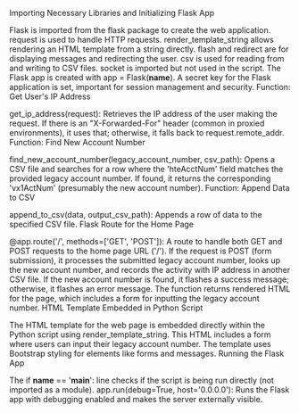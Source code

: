 Importing Necessary Libraries and Initializing Flask App

Flask is imported from the flask package to create the web application.
request is used to handle HTTP requests.
render_template_string allows rendering an HTML template from a string directly.
flash and redirect are for displaying messages and redirecting the user.
csv is used for reading from and writing to CSV files.
socket is imported but not used in the script.
The Flask app is created with app = Flask(__name__).
A secret key for the Flask application is set, important for session management and security.
Function: Get User's IP Address

get_ip_address(request): Retrieves the IP address of the user making the request. If there is an "X-Forwarded-For" header (common in proxied environments), it uses that; otherwise, it falls back to request.remote_addr.
Function: Find New Account Number

find_new_account_number(legacy_account_number, csv_path): Opens a CSV file and searches for a row where the 'hteAcctNum' field matches the provided legacy account number. If found, it returns the corresponding 'vx1ActNum' (presumably the new account number).
Function: Append Data to CSV

append_to_csv(data, output_csv_path): Appends a row of data to the specified CSV file.
Flask Route for the Home Page

@app.route('/', methods=['GET', 'POST']): A route to handle both GET and POST requests to the home page URL ('/').
If the request is POST (form submission), it processes the submitted legacy account number, looks up the new account number, and records the activity with IP address in another CSV file.
If the new account number is found, it flashes a success message; otherwise, it flashes an error message.
The function returns rendered HTML for the page, which includes a form for inputting the legacy account number.
HTML Template Embedded in Python Script

The HTML template for the web page is embedded directly within the Python script using render_template_string. This HTML includes a form where users can input their legacy account number.
The template uses Bootstrap styling for elements like forms and messages.
Running the Flask App

The if __name__ == '__main__': line checks if the script is being run directly (not imported as a module).
app.run(debug=True, host='0.0.0.0'): Runs the Flask app with debugging enabled and makes the server externally visible.